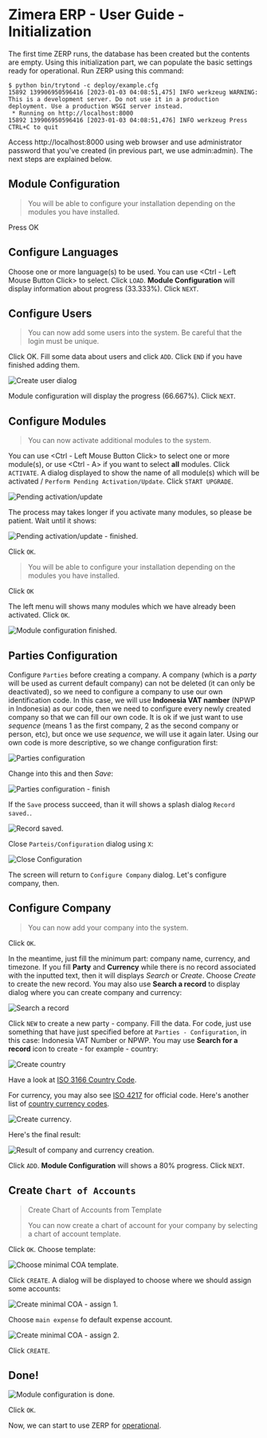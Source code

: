 # Zimera ERP - User Guide - Initialization

The first time ZERP runs, the database has been created but the contents are empty. Using this initialization part, we can populate the basic settings ready for operational. Run ZERP using this command:

```
$ python bin/trytond -c deploy/example.cfg
15892 139906950596416 [2023-01-03 04:08:51,475] INFO werkzeug WARNING: This is a development server. Do not use it in a production deployment. Use a production WSGI server instead.
 * Running on http://localhost:8000
15892 139906950596416 [2023-01-03 04:08:51,476] INFO werkzeug Press CTRL+C to quit
```

Access http://localhost:8000 using web browser and use administrator password that you've created (in previous part, we use admin:admin). The next steps are explained below.

## Module Configuration

> You will be able to configure your installation depending on the modules you have installed.

Press OK

## Configure Languages

Choose one or more language(s) to be used. You can use <Ctrl - Left Mouse Button Click> to select. Click ``LOAD``. **Module Configuration** will display information about progress (33.333%). Click ``NEXT``.

## Configure Users

> You can now add some users into the system.
> Be careful that the login must be unique.

Click OK. Fill some data about users and click ``ADD``. Click ``END`` if you have finished adding them.

![Create user dialog](images/create-user.png)

Module configuration will display the progress (66.667%). Click ``NEXT``.

## Configure Modules

> You can now activate additional modules to the system. 

You can use <Ctrl - Left Mouse Button Click> to select one or more module(s), or use <Ctrl - A> if you want to select **all** modules. Click `` ACTIVATE``. A dialog displayed to show the name of all module(s) which will be activated / ``Perform Pending Activation/Update``. Click ``START UPGRADE``.

![Pending activation/update](images/activate-modules.png)

The process may takes longer if you activate many modules, so please be patient. Wait until it shows:

![Pending activation/update - finished](images/activate-modules-finished.png).

Click ``OK``.

> You will be able to configure your installation depending on the modules you have installed.

Click ``OK``

The left menu will shows many modules which we have already been activated. Click ``OK``.

![Module configuration finished](images/module-conf-finished.png).

## Parties Configuration

Configure ``Parties`` before creating a company. A company (which is a *party* will be used as current default company) can not be deleted (it can only be deactivated), so we need to configure a company to use our own identification code. In this case, we will use **Indonesia VAT namber** (NPWP in Indonesia) as our code, then we need to configure every newly created company so that we can fill our own code. It is ok if we just want to use *sequence* (means 1 as the first company, 2 as the second company or person, etc), but once we use *sequence*, we will use it again later. Using our own code is more descriptive, so we change configuration first:

![Parties configuration](images/parties-configuration.png)

Change into this and then *Save*:

![Parties configuration - finish](images/parties-configuration-finish.png)

If the `Save` process succeed, than it will shows a splash dialog `Record saved.`. 

![Record saved.](images/record-saved.png)

Close `Parteis/Configuration` dialog using `X`:

![Close Configuration](images/close-configuration-dialog.png)

The screen will return to `Configure Company` dialog. Let's configure company, then.

## Configure Company

> You can now add your company into the system.

Click ``OK``.

In the meantime, just fill the minimum part: company name, currency, and timezone. If you fill **Party** and **Currency** while there is no record associated with the inputted text, then it will displays *Search* or *Create*. Choose *Create* to create the new record. You may also use **Search a record** to display dialog where you can create company and currency:

![Search a record](images/search-a-record.png)

Click ``NEW`` to create a new party - company. Fill the data. For code, just use something that have just specified before at ``Parties - Configuration``, in this case: Indonesia VAT Number or NPWP. You may use **Search for a record** icon to create - for example - country:

![Create country](images/country-code-id.png)

Have a look at [ISO 3166 Country Code](https://en.wikipedia.org/wiki/List_of_ISO_3166_country_codes).

For currency, you may also see [ISO 4217](https://en.wikipedia.org/wiki/ISO_4217) for official code. Here's another list of [country currency codes](https://www.iban.com/currency-codes).

![Create currency](images/create-currency.png).

Here's the final result:

![Result of company and currency creation](images/result-create-company-currency.png).

Click ``ADD``. **Module Configuration** will shows a 80% progress. Click ``NEXT``.

## Create ``Chart of Accounts``

> Create Chart of Accounts from Template
>
> You can now create a chart of account for your company by selecting a chart of account template.

Click ``OK``. Choose template:

![Choose minimal COA template](images/create-minimal-COA.png).

Click ``CREATE``. A dialog will be displayed to choose where we should assign some accounts:

![Create minimal COA - assign 1](images/create-minimal-COA-2.png).

Choose ``main expense`` fo default expense account.

![Create minimal COA - assign 2](images/create-minimal-COA-3.png).

Click ``CREATE``.

## Done!

![Module configuration is done](images/module-conf-done.png).

Click ``OK``. 

Now, we can start to use ZERP for [operational](01-operational.md).
